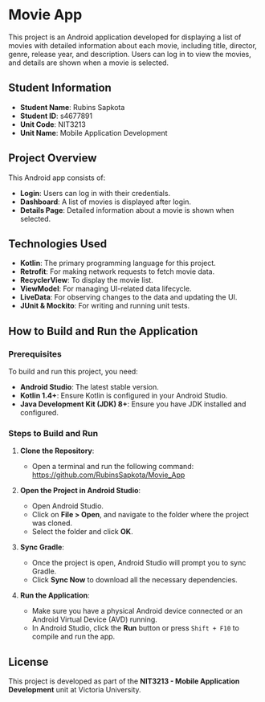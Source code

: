 # Movie App

This project is an Android application developed for displaying a list of movies with detailed information about each movie, including title, director, genre, release year, and description. Users can log in to view the movies, and details are shown when a movie is selected.

## Student Information

- **Student Name**: Rubins Sapkota
- **Student ID**: s4677891
- **Unit Code**: NIT3213
- **Unit Name**: Mobile Application Development

## Project Overview

This Android app consists of:
- **Login**: Users can log in with their credentials.
- **Dashboard**: A list of movies is displayed after login.
- **Details Page**: Detailed information about a movie is shown when selected.

## Technologies Used

- **Kotlin**: The primary programming language for this project.
- **Retrofit**: For making network requests to fetch movie data.
- **RecyclerView**: To display the movie list.
- **ViewModel**: For managing UI-related data lifecycle.
- **LiveData**: For observing changes to the data and updating the UI.
- **JUnit & Mockito**: For writing and running unit tests.

## How to Build and Run the Application

### Prerequisites

To build and run this project, you need:
- **Android Studio**: The latest stable version.
- **Kotlin 1.4+**: Ensure Kotlin is configured in your Android Studio.
- **Java Development Kit (JDK) 8+**: Ensure you have JDK installed and configured.

### Steps to Build and Run

1. **Clone the Repository**:
   - Open a terminal and run the following command:
https://github.com/RubinsSapkota/Movie_App


2. **Open the Project in Android Studio**:
   - Open Android Studio.
   - Click on **File > Open**, and navigate to the folder where the project was cloned.
   - Select the folder and click **OK**.

3. **Sync Gradle**:
   - Once the project is open, Android Studio will prompt you to sync Gradle.
   - Click **Sync Now** to download all the necessary dependencies.

4. **Run the Application**:
   - Make sure you have a physical Android device connected or an Android Virtual Device (AVD) running.
   - In Android Studio, click the **Run** button or press `Shift + F10` to compile and run the app.


## License

This project is developed as part of the **NIT3213 - Mobile Application Development** unit at Victoria University.

